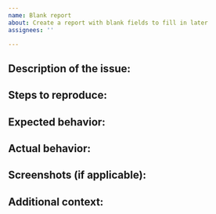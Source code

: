 ```yaml
---
name: Blank report
about: Create a report with blank fields to fill in later
assignees: ''

---
```

<!--
* Purpose
This report is intended to be used as a starting point for creating issue reports. It provides blank fields to be filled in later, and can be used to ensure that all necessary information is included in the report.

* Instructions
Please fill in the following fields to the best of your ability:
-->

## Description of the issue:

## Steps to reproduce:

## Expected behavior:

## Actual behavior:

## Screenshots (if applicable):

## Additional context:


<!-- Thank you for taking the time to fill out this report! -->